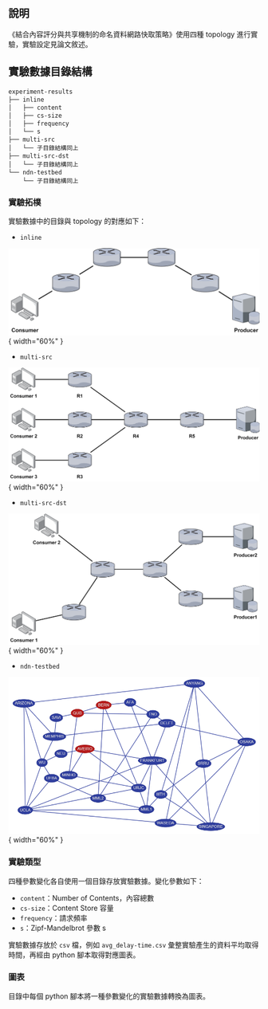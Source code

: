 ## 說明

《結合內容評分與共享機制的命名資料網路快取策略》使用四種 topology 進行實驗，實驗設定見論文敘述。

## 實驗數據目錄結構

```
experiment-results
├── inline
│   ├── content
│   ├── cs-size
│   ├── frequency
│   └── s
├── multi-src
│   └── 子目錄結構同上
├── multi-src-dst
│   └── 子目錄結構同上
└── ndn-testbed
    └── 子目錄結構同上
```

### 實驗拓樸

實驗數據中的目錄與 topology 的對應如下：

* `inline`

![Simple Topology-simple 6 node.drawio](images/topology1.png){ width="60%" }

* `multi-src`

![Simple Topology-multiple source.drawio](images/topology2.png){ width="60%" }

* `multi-src-dst`

![Simple Topology-different distance.drawio](images/topology3.png){ width="60%" }

* `ndn-testbed`

![NDN Testbed topology from NDN-Play](images/topology4.png){ width="60%" }

### 實驗類型

四種參數變化各自使用一個目錄存放實驗數據。變化參數如下：

* `content`：Number of Contents，內容總數
* `cs-size`：Content Store 容量
* `frequency`：請求頻率
* `s`：Zipf-Mandelbrot 參數 s

實驗數據存放於 `csv` 檔，例如 `avg_delay-time.csv` 彙整實驗產生的資料平均取得時間，再經由 python 腳本取得對應圖表。

### 圖表

目錄中每個 python 腳本將一種參數變化的實驗數據轉換為圖表。